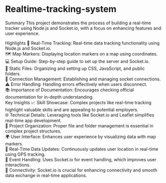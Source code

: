 # Realtime-tracking-system

Summary
This project demonstrates the process of building a real-time tracker using Node.js and Socket.io, with a focus on enhancing features and user experience.

Highlights
📍 Real-Time Tracking: Real-time data tracking functionality using Node.js and Socket.io.<br>
🗺️ Map Markers: Displaying location markers on a map using coordinates.<br>
💻 Setup Guide: Step-by-step guide to set up the server and Socket.io.<br>
📂 Static Files: Organizing and setting up CSS, JavaScript, and public folders.<br>
🔗 Connection Management: Establishing and managing socket connections.<br>
⚠️ Error Handling: Handling errors effectively when users disconnect.<br>
📚 Importance of Documentation: Encourages checking official documentation for in-depth understanding.<br>
Key Insights
📈 Skill Showcase: Complex projects like real-time tracking highlight valuable skills and are appealing to potential employers.<br>
🌐 Technical Details: Leveraging tools like Socket.io and Leaflet simplifies real-time app development.<br>
🧩 Project Organization: Proper file and folder management is essential in complex project structures.<br>
🌍 User Interface: Enhances user experience by visualizing data with map markers.<br>
🔄 Real-Time Data Updates: Continuously updates user location in real-time using GPS tracking.<br>
💬 Event Handling: Uses Socket.io for event handling, which improves user interactions.<br>
🔗 Connectivity: Socket.io is crucial for enhancing connectivity and smooth data exchange in real-time applications.
